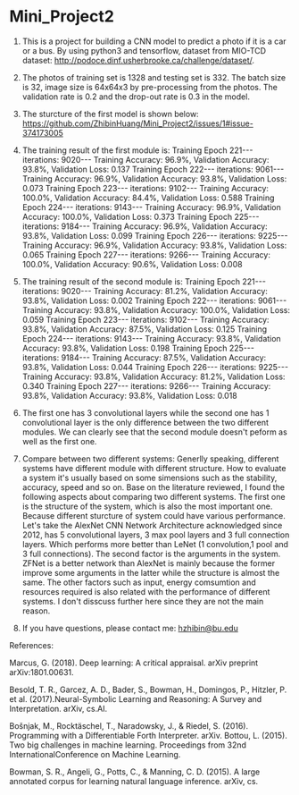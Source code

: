 # Mini_Project2

1. This is a project for building a CNN model to predict a photo if it is a car or a bus. By using python3 and tensorflow, dataset from MIO-TCD dataset: http://podoce.dinf.usherbrooke.ca/challenge/dataset/. 

2. The photos of training set is 1328 and testing set is 332. The batch size is 32, image size is 64x64x3 by pre-processing from the photos. The validation rate is 0.2 and the drop-out rate is 0.3 in the model.

3. The sturcture of the first model is shown below:
https://github.com/ZhibinHuang/Mini_Project2/issues/1#issue-374173005

4. The training result of the first module is:
   Training Epoch 221--- iterations: 9020--- Training Accuracy:  96.9%, Validation Accuracy:  93.8%,  Validation Loss: 0.137
   Training Epoch 222--- iterations: 9061--- Training Accuracy:  96.9%, Validation Accuracy:  93.8%,  Validation Loss: 0.073
   Training Epoch 223--- iterations: 9102--- Training Accuracy: 100.0%, Validation Accuracy:  84.4%,  Validation Loss: 0.588
   Training Epoch 224--- iterations: 9143--- Training Accuracy:  96.9%, Validation Accuracy: 100.0%,  Validation Loss: 0.373
   Training Epoch 225--- iterations: 9184--- Training Accuracy:  96.9%, Validation Accuracy:  93.8%,  Validation Loss: 0.099
   Training Epoch 226--- iterations: 9225--- Training Accuracy:  96.9%, Validation Accuracy:  93.8%,  Validation Loss: 0.065
   Training Epoch 227--- iterations: 9266--- Training Accuracy: 100.0%, Validation Accuracy:  90.6%,  Validation Loss: 0.008

5. The training result of the second module is:
   Training Epoch 221--- iterations: 9020--- Training Accuracy:  81.2%, Validation Accuracy:  93.8%,  Validation Loss: 0.002
   Training Epoch 222--- iterations: 9061--- Training Accuracy:  93.8%, Validation Accuracy: 100.0%,  Validation Loss: 0.059
   Training Epoch 223--- iterations: 9102--- Training Accuracy:  93.8%, Validation Accuracy:  87.5%,  Validation Loss: 0.125
   Training Epoch 224--- iterations: 9143--- Training Accuracy:  93.8%, Validation Accuracy:  93.8%,  Validation Loss: 0.198
   Training Epoch 225--- iterations: 9184--- Training Accuracy:  87.5%, Validation Accuracy:  93.8%,  Validation Loss: 0.044
   Training Epoch 226--- iterations: 9225--- Training Accuracy:  93.8%, Validation Accuracy:  81.2%,  Validation Loss: 0.340
   Training Epoch 227--- iterations: 9266--- Training Accuracy:  93.8%, Validation Accuracy:  93.8%,  Validation Loss: 0.018


6. The first one has 3 convolutional layers while the second one has 1 convolutional layer is the only difference between the     two different modules. We can clearly see that the second module doesn't peform as well as the first one.

7. Compare between two different systems: 
   Generlly speaking, different systems have different module with different structure. How to evaluate a system it's usually based on some simensions such as the stability, accuracy, speed and so on. Base on the literature reviewed, I found the following aspects about comparing two different systems. 
   The first one is the structure of the system, which is also the most important one. Because different sturcture of system could have various performance. Let's take the AlexNet CNN Network Architecture acknowledged since 2012, has 5 convolutional layers, 3 max pool layers and 3 full connection layers. Which performs more better than LeNet (1 convolution,1 pool and 3 full connections). 
   The second factor is the arguments in the system. ZFNet is a better network than AlexNet is mainly because the former improve some arguments in the latter while the structure is almost the same.
   The other factors such as input, energy comsumtion and resources required is also related with the performance of different systems. I don't disscuss further here since they are not the main reason.
   
8. If you have questions, please contact me: hzhibin@bu.edu


References:

Marcus, G. (2018). Deep learning: A critical appraisal. arXiv preprint arXiv:1801.00631.

Besold, T. R., Garcez, A. D., Bader, S., Bowman, H., Domingos, P., Hitzler, P. et al. (2017).Neural-Symbolic Learning and Reasoning: A Survey and Interpretation. arXiv, cs.AI. 

Bošnjak, M., Rocktäschel, T., Naradowsky, J., & Riedel, S. (2016). Programming with a Differentiable Forth Interpreter. arXiv.
Bottou, L. (2015). Two big challenges in machine learning. Proceedings from 32nd InternationalConference on Machine Learning.

Bowman, S. R., Angeli, G., Potts, C., & Manning, C. D. (2015). A large annotated corpus for learning natural language inference. arXiv, cs.
